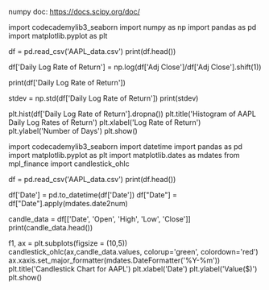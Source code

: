 numpy doc: https://docs.scipy.org/doc/

import codecademylib3_seaborn
import numpy as np
import pandas as pd
import matplotlib.pyplot as plt

df = pd.read_csv('AAPL_data.csv')
print(df.head())

df['Daily Log Rate of Return'] = np.log(df['Adj Close']/df['Adj Close'].shift(1))

print(df['Daily Log Rate of Return'])

stdev = np.std(df['Daily Log Rate of Return'])
print(stdev)

plt.hist(df['Daily Log Rate of Return'].dropna())
plt.title('Histogram of AAPL Daily Log Rates of Return')
plt.xlabel('Log Rate of Return')
plt.ylabel('Number of Days')
plt.show()


import codecademylib3_seaborn
import datetime
import pandas as pd
import matplotlib.pyplot as plt
import matplotlib.dates as mdates
from mpl_finance import candlestick_ohlc

df = pd.read_csv('AAPL_data.csv')
print(df.head())

df['Date'] = pd.to_datetime(df['Date'])
df["Date"] = df["Date"].apply(mdates.date2num)

candle_data = df[['Date', 'Open', 'High', 'Low', 'Close']]
print(candle_data.head())

f1, ax = plt.subplots(figsize = (10,5))
candlestick_ohlc(ax,candle_data.values, colorup='green', colordown='red')
ax.xaxis.set_major_formatter(mdates.DateFormatter('%Y-%m'))
plt.title('Candlestick Chart for AAPL')
plt.xlabel('Date')
plt.ylabel('Value($)')
plt.show()
